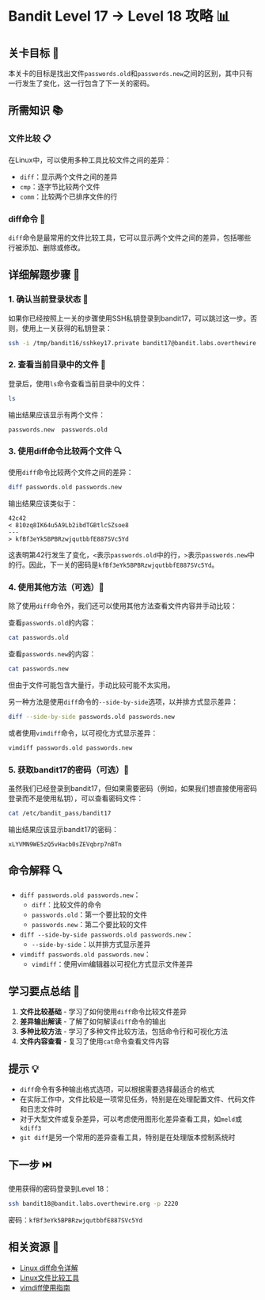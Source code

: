 # Bandit Level 17 → Level 18 攻略 📊

## 关卡目标 🎯

本关卡的目标是找出文件`passwords.old`和`passwords.new`之间的区别，其中只有一行发生了变化，这一行包含了下一关的密码。

## 所需知识 📚

### 文件比较 📋

在Linux中，可以使用多种工具比较文件之间的差异：
- `diff`：显示两个文件之间的差异
- `cmp`：逐字节比较两个文件
- `comm`：比较两个已排序文件的行

### diff命令 🔄

`diff`命令是最常用的文件比较工具，它可以显示两个文件之间的差异，包括哪些行被添加、删除或修改。

## 详细解题步骤 📝

### 1. 确认当前登录状态 🔐

如果你已经按照上一关的步骤使用SSH私钥登录到bandit17，可以跳过这一步。否则，使用上一关获得的私钥登录：

```bash
ssh -i /tmp/bandit16/sshkey17.private bandit17@bandit.labs.overthewire.org -p 2220
```

### 2. 查看当前目录中的文件 👀

登录后，使用`ls`命令查看当前目录中的文件：

```bash
ls
```

输出结果应该显示有两个文件：

```
passwords.new  passwords.old
```

### 3. 使用diff命令比较两个文件 🔍

使用`diff`命令比较两个文件之间的差异：

```bash
diff passwords.old passwords.new
```

输出结果应该类似于：

```
42c42
< 810zq8IK64u5A9Lb2ibdTGBtlcSZsoe8
---
> kfBf3eYk5BPBRzwjqutbbfE887SVc5Yd
```

这表明第42行发生了变化，`<`表示`passwords.old`中的行，`>`表示`passwords.new`中的行。因此，下一关的密码是`kfBf3eYk5BPBRzwjqutbbfE887SVc5Yd`。

### 4. 使用其他方法（可选）🔄

除了使用`diff`命令外，我们还可以使用其他方法查看文件内容并手动比较：

查看`passwords.old`的内容：

```bash
cat passwords.old
```

查看`passwords.new`的内容：

```bash
cat passwords.new
```

但由于文件可能包含大量行，手动比较可能不太实用。

另一种方法是使用`diff`命令的`--side-by-side`选项，以并排方式显示差异：

```bash
diff --side-by-side passwords.old passwords.new
```

或者使用`vimdiff`命令，以可视化方式显示差异：

```bash
vimdiff passwords.old passwords.new
```

### 5. 获取bandit17的密码（可选）📝

虽然我们已经登录到bandit17，但如果需要密码（例如，如果我们想直接使用密码登录而不是使用私钥），可以查看密码文件：

```bash
cat /etc/bandit_pass/bandit17
```

输出结果应该显示bandit17的密码：

```
xLYVMN9WE5zQ5vHacb0sZEVqbrp7nBTn
```

## 命令解释 🔍

- `diff passwords.old passwords.new`：
  - `diff`：比较文件的命令
  - `passwords.old`：第一个要比较的文件
  - `passwords.new`：第二个要比较的文件
- `diff --side-by-side passwords.old passwords.new`：
  - `--side-by-side`：以并排方式显示差异
- `vimdiff passwords.old passwords.new`：
  - `vimdiff`：使用vim编辑器以可视化方式显示文件差异

## 学习要点总结 📌

1. **文件比较基础** - 学习了如何使用`diff`命令比较文件差异
2. **差异输出解读** - 了解了如何解读`diff`命令的输出
3. **多种比较方法** - 学习了多种文件比较方法，包括命令行和可视化方法
4. **文件内容查看** - 复习了使用`cat`命令查看文件内容

## 提示 💡

- `diff`命令有多种输出格式选项，可以根据需要选择最适合的格式
- 在实际工作中，文件比较是一项常见任务，特别是在处理配置文件、代码文件和日志文件时
- 对于大型文件或复杂差异，可以考虑使用图形化差异查看工具，如`meld`或`kdiff3`
- `git diff`是另一个常用的差异查看工具，特别是在处理版本控制系统时

## 下一步 ⏭️

使用获得的密码登录到Level 18：

```bash
ssh bandit18@bandit.labs.overthewire.org -p 2220
```

密码：`kfBf3eYk5BPBRzwjqutbbfE887SVc5Yd`

## 相关资源 🔗

- [Linux diff命令详解](./resource/level_18/Linux_diff命令详解.md)
- [Linux文件比较工具](./resource/level_18/Linux文件比较工具.md)
- [vimdiff使用指南](./resource/level_18/vimdiff使用指南.md)
